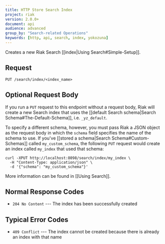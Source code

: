 ```yaml
---
title: HTTP Store Search Index
project: riak
version: 2.0.0+
document: api
audience: advanced
group_by: "Search-related Operations"
keywords: [http, api, search, index, yokozuna]
---
```


Creates a new Riak Search [[index|Using Search#Simple-Setup]].

## Request

```
PUT /search/index/<index_name>
```

## Optional Request Body

If you run a `PUT` request to this endpoint without a request body, Riak
will create a new Search index that uses the [[default Search
schema|Search Schema#The-Default-Schema]], i.e. `_yz_default`.

To specify a different schema, however, you must pass Riak a JSON object
as the request body in which the `schema` field specifies the name of
the schema to use. If you've [[stored a schema|Search
Schema#Custom-Schemas]] called `my_custom_schema`, the following `PUT`
request would create an index called `my_index` that used that schema:

```curl
curl -XPUT http://localhost:8098/search/index/my_index \
  -H "Content-Type: application/json" \
  -d '{"schema": "my_custom_schema"}'
```

More information can be found in [[Using Search]].

## Normal Response Codes

* `204 No Content` --- The index has been successfully created

## Typical Error Codes

* `409 Conflict` --- The index cannot be created because there is
    already an index with that name
